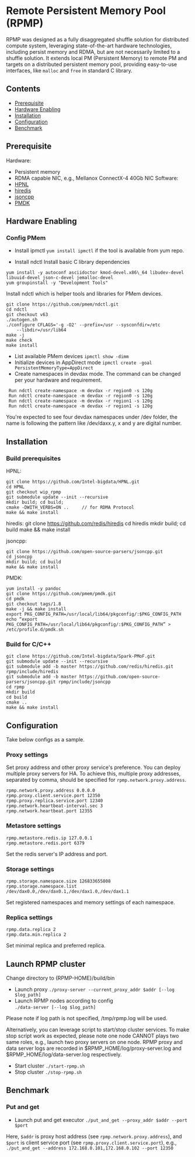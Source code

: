 # Remote Persistent Memory Pool (RPMP)
RPMP was designed as a fully disaggregated shuffle solution for distributed compute system, leveraging state-of-the-art hardware technologies, 
including persist memory and RDMA, but are not necessarily limited to a shuffle solution. It extends local PM (Persistent Memory) to remote PM 
and targets on a distributed persistent memory pool, providing easy-to-use interfaces, like `malloc` and `free` in standard C library. 

## Contents
- [Prerequisite](#prerequisite) 
- [Hardware Enabling](#hardware-enabling)
- [Installation](#installation)
- [Configuration](#configuration)
- [Benchmark](#benchmark)

## Prerequisite
Hardware:
 - Persistent memory
 - RDMA capable NIC, e.g., Mellanox ConnectX-4 40Gb NIC
Software:
 - [HPNL](https://github.com/Intel-bigdata/HPNL)
 - [hiredis](https://github.com/redis/hiredis)
 - [jsoncpp](https://github.com/open-source-parsers/jsoncpp)
 - [PMDK](https://github.com/pmem/pmdk.git)

## <a id="hardware-enabling"></a>Hardware Enabling

### Config PMem

 - Install ipmctl
 `yum install ipmctl` if the tool is available from yum repo.

 - Install ndctl
  Install basic C library dependencies
  ```
  yum install -y autoconf asciidoctor kmod-devel.x86\_64 libudev-devel libuuid-devel json-c-devel jemalloc-devel
  yum groupinstall -y "Development Tools"
  ```

  Install ndctl which is helper tools and libraries for PMem devices.
  ```
  git clone https://github.com/pmem/ndctl.git
  cd ndctl
  git checkout v63
  ./autogen.sh
  ./configure CFLAGS='-g -O2' --prefix=/usr --sysconfdir=/etc
      --libdir=/usr/lib64
  make -j
  make check
  make install
  ```
 - List available PMem devices
  `ipmctl show -dimm`
 - Initialize devices in AppDirect mode
  `ipmctl create -goal PersistentMemoryType=AppDirect`
 - Create namespaces in devdax mode. The command can be changed per your hardware and requirement. 
 ```
  Run ndctl create-namespace -m devdax -r region0 -s 120g
  Run ndctl create-namespace -m devdax -r region0 -s 120g
  Run ndctl create-namespace -m devdax -r region1 -s 120g
  Run ndctl create-namespace -m devdax -r region1 -s 120g
 ```
 You're expected to see four devdax namespaces under /dev folder, the name is following the pattern like /dev/daxx.y, x and y are digital number. 



## Installation
### Build prerequisites
HPNL:

```
git clone https://github.com/Intel-bigdata/HPNL.git
cd HPNL
git checkout wip_rpmp
git submodule update --init --recursive
mkdir build; cd build;
cmake -DWITH_VERBS=ON ..     // for RDMA Protocol
make && make install
```

hiredis:
git clone https://github.com/redis/hiredis
cd hiredis
mkdir build; cd build
make && make install

jsoncpp:
```
git clone https://github.com/open-source-parsers/jsoncpp.git
cd jsoncpp
mkdir build; cd build
make && make install
```

PMDK:
```
yum install -y pandoc
git clone https://github.com/pmem/pmdk.git
cd pmdk
git checkout tags/1.8
make -j && make install
export PKG_CONFIG_PATH=/usr/local/lib64/pkgconfig/:$PKG_CONFIG_PATH
echo “export PKG_CONFIG_PATH=/usr/local/lib64/pkgconfig/:$PKG_CONFIG_PATH” > /etc/profile.d/pmdk.sh
```


### Build for C/C++
```
git clone https://github.com/Intel-bigdata/Spark-PMoF.git
git submodule update --init --recursive
git submodule add -b master https://github.com/redis/hiredis.git rpmp/include/hiredis
git submodule add -b master https://github.com/open-source-parsers/jsoncpp.git rpmp/include/jsoncpp
cd rpmp 
mkdir build
cd build
cmake ..
make && make install
```

## Configuration

Take below configs as a sample.

### Proxy settings
Set proxy address and other proxy service's preference. You can deploy multiple proxy servers for HA. To achieve this,
multiple proxy addresses, separated by comma, should be specified for `rpmp.network.proxy.address`.

```
rpmp.network.proxy.address 0.0.0.0
rpmp.proxy.client.service.port 12350
rpmp.proxy.replica.service.port 12340
rpmp.network.heartbeat-interval.sec 3
rpmp.network.heartbeat.port 12355
```

### Metastore settings
```
rpmp.metastore.redis.ip 127.0.0.1
rpmp.metastore.redis.port 6379
```
Set the redis server's IP address and port. 

### Storage settings
```
rpmp.storage.namespace.size 126833655808
rpmp.storage.namespace.list     /dev/dax0.0,/dev/dax0.1,/dev/dax1.0,/dev/dax1.1
```

Set registered namespaces and memory settings of each namespace.

### Replica settings
```
rpmp.data.replica 2
rpmp.data.min.replica 2
```

Set minimal replica and preferred replica.

## Launch RPMP cluster
Change directory to {RPMP-HOME}/build/bin
- Launch proxy
  ```./proxy-server --current_proxy_addr $addr [--log $log_path]```
- Launch RPMP nodes according to config  
  ```./data-server [--log $log_path]```

Please note if log path is not specified, /tmp/rpmp.log will be used.
  
Alternatively, you can leverage script to start/stop cluster services. To make stop script work as expected, 
please note one node CANNOT plays two same roles, e.g., launch two proxy servers on one node. RPMP proxy and 
data server logs are recorded in $RPMP_HOME/log/proxy-server.log and $RPMP_HOME/log/data-server.log respectively.

- Start cluster
  ```./start-rpmp.sh```
- Stop cluster
  ```./stop-rpmp.sh```

## Benchmark
### Put and get
 - Launch put and get executor
 ```./put_and_get --proxy_addr $addr --port $port```
   
Here, `$addr` is proxy host address (see `rpmp.network.proxy.address`), and `$port` is client service port 
(see `rpmp.proxy.client.service.port`), e.g., `./put_and_get --address 172.168.0.101,172.168.0.102 --port 12350`
